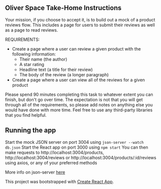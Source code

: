 ## Oliver Space Take-Home Instructions

Your mission, if you choose to accept it, is to build out a mock of a product reviews flow. 
This includes a page for users to submit their reviews as well as a page to read reviews.

REQUIREMENTS:
- Create a page where a user can review a given product with the following information:
    - Their name (the author)
    - A star rating
    - Headline text (a title for their review)
    - The body of the review (a longer paragraph)
- Create a page where a user can view all of the reviews for a given product

Please spend 90 minutes completing this task to whatever extent you can finish, but don't
go over time. The expectation is not that you will get through all of the requirements, so please add notes on anything else you would have done with more time. Feel free to use any third-party libraries
that you find helpful.

## Running the app
Start the mock JSON server on port 3004 using `json-server --watch db.json`
Start the React app on port 3000 using `npm start`
You can then make requests to http://localhost:3004/products, http://localhost:3004/reviews or http://localhost:3004/products/:id/reviews using axios, or any of your preferred methods

More info on json-server [here](https://www.npmjs.com/package/json-server)

This project was bootstrapped with [Create React App](https://github.com/facebook/create-react-app).